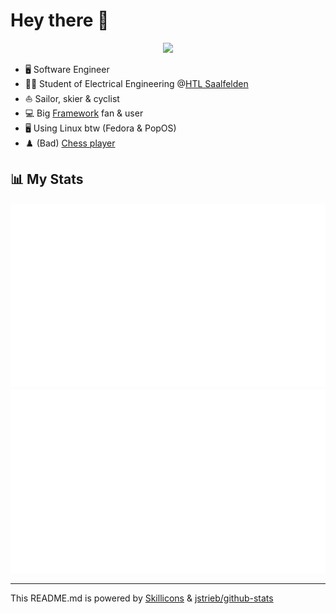 # Hey there 👋 

<p align="center">
  <a href="https://hoellwerth.eu">
    <img src="https://skillicons.dev/icons?i=js,ts,html,css,cpp,py,java,git,docker,angular,nestjs,arduino,linux,mongodb&perline=7" />
  </a>
</p>
      
- 🖥️ Software Engineer
- 👨‍🎓 Student of Electrical Engineering @[HTL Saalfelden](http://htlsaalfelden.at)
- ⛵ Sailor, skier & cyclist
- 💻 Big [Framework](https://frame.work/) fan & user
- 🖥 Using Linux btw (Fedora & PopOS)
- ♟️ (Bad) [Chess player](https://www.chess.com/member/baumistlustig5)

<!--## :computer: Technologies
![Angular](https://img.shields.io/badge/Angular-DD0031?style=for-the-badge&logo=angular&logoColor=white)![Material UI](https://img.shields.io/badge/Material--UI-0081CB?style=for-the-badge&logo=material-ui&logoColor=white)![HTML5](https://img.shields.io/badge/HTML5-E34F26?style=for-the-badge&logo=html5&logoColor=white)![CSS](https://img.shields.io/badge/CSS3-1572B6?style=for-the-badge&logo=css3&logoColor=white)![SASS](https://img.shields.io/badge/Sass-CC6699?style=for-the-badge&logo=sass&logoColor=white)![JavaScript](https://img.shields.io/badge/JavaScript-F7DF1E?style=for-the-badge&logo=javascript&logoColor=black)![NestJS](https://img.shields.io/badge/NestJS-DB7093?style=for-the-badge&logo=nestjs&logoColor=white)![Express.js](https://img.shields.io/badge/Express.js-404D59?style=for-the-badge)![NodeJS](https://img.shields.io/badge/Node.js-43853D?style=for-the-badge&logo=node.js&logoColor=white)![TypeScript](https://img.shields.io/badge/TypeScript-007ACC?style=for-the-badge&logo=typescript&logoColor=white)![MongoDB](https://img.shields.io/badge/MongoDB-4EA94B?style=for-the-badge&logo=mongodb&logoColor=white)![Redis](https://img.shields.io/badge/redis-%23DD0031.svg?&style=for-the-badge&logo=redis&logoColor=white)![Java](https://img.shields.io/badge/Java-ED8B00?style=for-the-badge&logo=java&logoColor=white)![PaperMC](https://img.shields.io/badge/PaperMC-0095D5?style=for-the-badge&logo=paper&logoColor=white)![Velocity](https://img.shields.io/badge/Velocity-000000?style=for-the-badge&logo=paper&logoColor=white)![PopOS](https://img.shields.io/badge/Pop!_OS-48B9C7?style=for-the-badge&logo=Pop!_OS&logoColor=white)![Ubuntu Server](https://img.shields.io/badge/Ubuntu-E95420?style=for-the-badge&logo=ubuntu&logoColor=white)![MongoDB Atlas](https://img.shields.io/badge/MongoDB--Atlas-4EA94B?style=for-the-badge&logo=mongodb&logoColor=white)![Linode](https://img.shields.io/badge/linode-00C300?style=for-the-badge&logo=Matrix&logoColor=white)![Webstorm](https://img.shields.io/badge/WebStorm-007ACC?style=for-the-badge&logo=WebStorm&logoColor=white)![IntelliJ](https://img.shields.io/badge/IntelliJ_IDEA-B22222.svg?style=for-the-badge&logo=intellij-idea&logoColor=white)![VisualStudioCode](https://img.shields.io/badge/Visual_Studio_Code-0078D4?style=for-the-badge&logo=visual%20studio%20code&logoColor=white)![PyCharm](https://img.shields.io/badge/PyCharm-90E59A.svg?&style=for-the-badge&logo=PyCharm&logoColor=white)![Python](https://img.shields.io/badge/Python-3776AB?style=for-the-badge&logo=python&logoColor=white)![GitHub](https://img.shields.io/badge/GitHub-000000?style=for-the-badge&logo=github&logoColor=white)![Docker](https://img.shields.io/badge/Docker-007ACC?style=for-the-badge&logo=docker&logoColor=white)![Git](https://img.shields.io/badge/GIT-E44C30?style=for-the-badge&logo=git&logoColor=white)-->

## 📊 My Stats
<a href="https://hoellwerth.eu/projects">
 <img src="https://github.com/baumistlustig/stats/blob/master/generated/overview.svg#gh-dark-mode-only" />
 <img src="https://github.com/baumistlustig/stats/blob/master/generated/languages.svg#gh-dark-mode-only" />
</a>

---

This README.md is powered by [Skillicons](https://skillicons.dev/) & [jstrieb/github-stats](https://github.com/jstrieb/github-stats)
